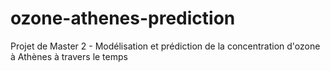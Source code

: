 # ozone-athenes-prediction
Projet de Master 2 - Modélisation et prédiction de la concentration d'ozone à Athènes à travers le temps
